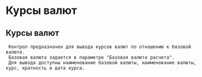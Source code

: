 ﻿---
description: 2.4.7
---
# Курсы валют
## Курсы валют
     Контрол предназначен для вывода курсов валют по отношению к базовой валюте.
     Базовая валюта задается в параметре "Базовая валюта расчета".
     Для вывода доступны наименование базовой валюты, наименование валюты, курс, кратность и дата курса.
